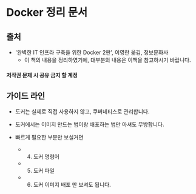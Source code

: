 # Docker 정리 문서

## 출처
* '완벽한 IT 인프라 구축을 위한 Docker 2판', 이영란 옮김, 정보문화사
	- 이 책의 내용을 정리하였기에, 대부분의 내용은 이책을 참고하시기 바랍니다.

#### 저작권 문제 시 공유 금지 할 계정

## 가이드 라인
* 도커는 실제로 직접 사용하지 않고, 쿠버네티스로 관리합니다.
* 도커에서는 이미지 만드는 법이랑 배포하는 법만 아셔도 무방합니다.

* 빠르게 필요한 부분만 보실거면 
	- 4. 도커 명령어
	- 5. 도커 파일
	- 6. 도커 이미지 배포
만 보셔도 됩니다.
